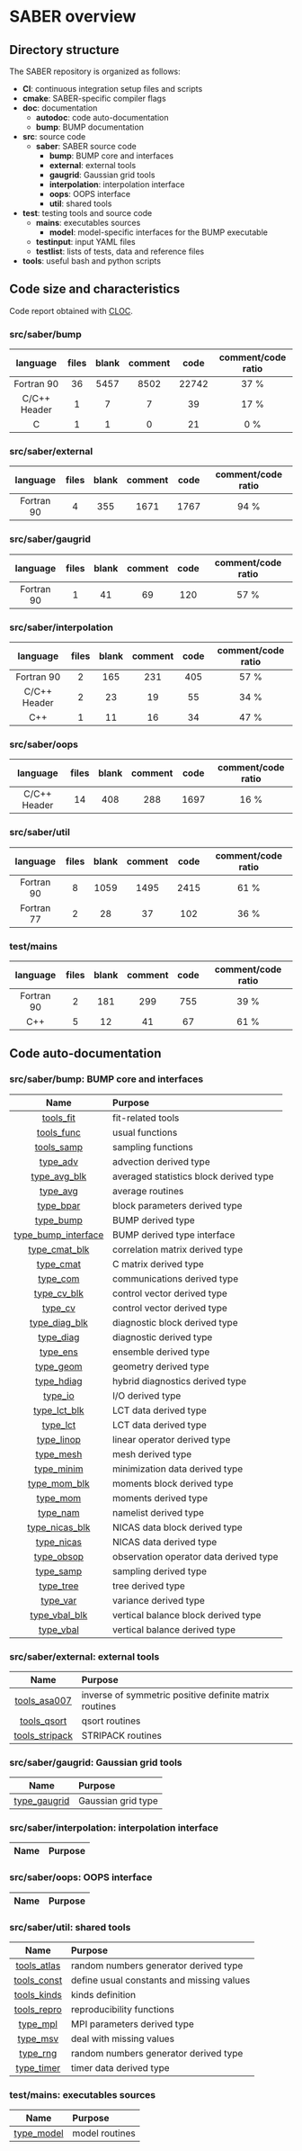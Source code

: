 # SABER overview
## Directory structure
The SABER repository is organized as follows:
* **CI**: continuous integration setup files and scripts
* **cmake**: SABER-specific compiler flags
* **doc**: documentation
  * **autodoc**: code auto-documentation
  * **bump**: BUMP documentation
* **src**: source code
  * **saber**: SABER source code
    * **bump**: BUMP core and interfaces
    * **external**: external tools
    * **gaugrid**: Gaussian grid tools
    * **interpolation**: interpolation interface
    * **oops**: OOPS interface
    * **util**: shared tools
* **test**: testing tools and source code
  * **mains**: executables sources
    * **model**: model-specific interfaces for the BUMP executable
  * **testinput**: input YAML files
  * **testlist**: lists of tests, data and reference files
* **tools**: useful bash and python scripts


## Code size and characteristics
Code report obtained with [CLOC](https://github.com/AlDanial/cloc).

### src/saber/bump

| language | files | blank | comment | code | comment/code ratio |
|:--------:|:--------:|:--------:|:--------:|:--------:|:--------:|
| Fortran 90 | 36 | 5457 | 8502 | 22742 | 37 % |
| C/C++ Header | 1 | 7 | 7 | 39 | 17 % |
| C | 1 | 1 | 0 | 21 | 0 % |


### src/saber/external

| language | files | blank | comment | code | comment/code ratio |
|:--------:|:--------:|:--------:|:--------:|:--------:|:--------:|
| Fortran 90 | 4 | 355 | 1671 | 1767 | 94 % |


### src/saber/gaugrid

| language | files | blank | comment | code | comment/code ratio |
|:--------:|:--------:|:--------:|:--------:|:--------:|:--------:|
| Fortran 90 | 1 | 41 | 69 | 120 | 57 % |


### src/saber/interpolation

| language | files | blank | comment | code | comment/code ratio |
|:--------:|:--------:|:--------:|:--------:|:--------:|:--------:|
| Fortran 90 | 2 | 165 | 231 | 405 | 57 % |
| C/C++ Header | 2 | 23 | 19 | 55 | 34 % |
| C++ | 1 | 11 | 16 | 34 | 47 % |


### src/saber/oops

| language | files | blank | comment | code | comment/code ratio |
|:--------:|:--------:|:--------:|:--------:|:--------:|:--------:|
| C/C++ Header | 14 | 408 | 288 | 1697 | 16 % |


### src/saber/util

| language | files | blank | comment | code | comment/code ratio |
|:--------:|:--------:|:--------:|:--------:|:--------:|:--------:|
| Fortran 90 | 8 | 1059 | 1495 | 2415 | 61 % |
| Fortran 77 | 2 | 28 | 37 | 102 | 36 % |


### test/mains

| language | files | blank | comment | code | comment/code ratio |
|:--------:|:--------:|:--------:|:--------:|:--------:|:--------:|
| Fortran 90 | 2 | 181 | 299 | 755 | 39 % |
| C++ | 5 | 12 | 41 | 67 | 61 % |


## Code auto-documentation
### src/saber/bump: BUMP core and interfaces

| Name | Purpose |
| :--: | :---------- |
| [tools_fit](autodoc/tools_fit.md) | fit-related tools |
| [tools_func](autodoc/tools_func.md) | usual functions |
| [tools_samp](autodoc/tools_samp.md) | sampling functions |
| [type_adv](autodoc/type_adv.md) | advection derived type |
| [type_avg_blk](autodoc/type_avg_blk.md) | averaged statistics block derived type |
| [type_avg](autodoc/type_avg.md) | average routines |
| [type_bpar](autodoc/type_bpar.md) | block parameters derived type |
| [type_bump](autodoc/type_bump.md) | BUMP derived type |
| [type_bump_interface](autodoc/type_bump_interface.md) | BUMP derived type interface |
| [type_cmat_blk](autodoc/type_cmat_blk.md) | correlation matrix derived type |
| [type_cmat](autodoc/type_cmat.md) | C matrix derived type |
| [type_com](autodoc/type_com.md) | communications derived type |
| [type_cv_blk](autodoc/type_cv_blk.md) | control vector derived type |
| [type_cv](autodoc/type_cv.md) | control vector derived type |
| [type_diag_blk](autodoc/type_diag_blk.md) | diagnostic block derived type |
| [type_diag](autodoc/type_diag.md) | diagnostic derived type |
| [type_ens](autodoc/type_ens.md) | ensemble derived type |
| [type_geom](autodoc/type_geom.md) | geometry derived type |
| [type_hdiag](autodoc/type_hdiag.md) | hybrid diagnostics derived type |
| [type_io](autodoc/type_io.md) | I/O derived type |
| [type_lct_blk](autodoc/type_lct_blk.md) | LCT data derived type |
| [type_lct](autodoc/type_lct.md) | LCT data derived type |
| [type_linop](autodoc/type_linop.md) | linear operator derived type |
| [type_mesh](autodoc/type_mesh.md) | mesh derived type |
| [type_minim](autodoc/type_minim.md) | minimization data derived type |
| [type_mom_blk](autodoc/type_mom_blk.md) | moments block derived type |
| [type_mom](autodoc/type_mom.md) | moments derived type |
| [type_nam](autodoc/type_nam.md) | namelist derived type |
| [type_nicas_blk](autodoc/type_nicas_blk.md) | NICAS data block derived type |
| [type_nicas](autodoc/type_nicas.md) | NICAS data derived type |
| [type_obsop](autodoc/type_obsop.md) | observation operator data derived type |
| [type_samp](autodoc/type_samp.md) | sampling derived type |
| [type_tree](autodoc/type_tree.md) | tree derived type |
| [type_var](autodoc/type_var.md) | variance derived type |
| [type_vbal_blk](autodoc/type_vbal_blk.md) | vertical balance block derived type |
| [type_vbal](autodoc/type_vbal.md) | vertical balance derived type |


### src/saber/external: external tools

| Name | Purpose |
| :--: | :---------- |
| [tools_asa007](autodoc/tools_asa007.md) | inverse of symmetric positive definite matrix routines |
| [tools_qsort](autodoc/tools_qsort.md) | qsort routines |
| [tools_stripack](autodoc/tools_stripack.md) | STRIPACK routines |


### src/saber/gaugrid: Gaussian grid tools

| Name | Purpose |
| :--: | :---------- |
| [type_gaugrid](autodoc/type_gaugrid.md) | Gaussian grid type |


### src/saber/interpolation: interpolation interface

| Name | Purpose |
| :--: | :---------- |


### src/saber/oops: OOPS interface

| Name | Purpose |
| :--: | :---------- |


### src/saber/util: shared tools

| Name | Purpose |
| :--: | :---------- |
| [tools_atlas](autodoc/tools_atlas.md) | random numbers generator derived type |
| [tools_const](autodoc/tools_const.md) | define usual constants and missing values |
| [tools_kinds](autodoc/tools_kinds.md) | kinds definition |
| [tools_repro](autodoc/tools_repro.md) | reproducibility functions |
| [type_mpl](autodoc/type_mpl.md) | MPI parameters derived type |
| [type_msv](autodoc/type_msv.md) | deal with missing values |
| [type_rng](autodoc/type_rng.md) | random numbers generator derived type |
| [type_timer](autodoc/type_timer.md) | timer data derived type |


### test/mains: executables sources

| Name | Purpose |
| :--: | :---------- |
| [type_model](autodoc/type_model.md) | model routines |


